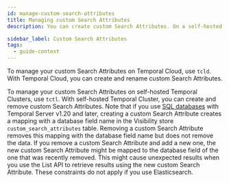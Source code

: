 ```yaml
---
id: manage-custom-search-attributes
title: Managing custom Search Attributes
description: You can create custom Search Attributes. On a self-hosted Temporal Cluster, you can remove them; on Temporal Cloud, you can rename them.

sidebar_label: Custom Search Attributes
tags:
  - guide-context
---
```


To manage your custom Search Attributes on Temporal Cloud, use `tcld`. With Temporal Cloud, you can create and rename custom Search Attributes.

To manage your custom Search Attributes on self-hosted Temporal Clusters, use `tctl`. With self-hosted Temporal Cluster, you can create and remove custom Search Attributes.
Note that if you use [SQL databases](/clusters/how-to-set-up-visibility-in-a-temporal-cluster) with Temporal Server v1.20 and later, creating a custom Search Attribute creates a mapping with a database field name in the Visibility store `custom_search_attributes` table.
Removing a custom Search Attribute removes this mapping with the database field name but does not remove the data.
If you remove a custom Search Attribute and add a new one, the new custom Search Attribute might be mapped to the database field of the one that was recently removed.
This might cause unexpected results when you use the List API to retrieve results using the new custom Search Attribute.
These constraints do not apply if you use Elasticsearch.
